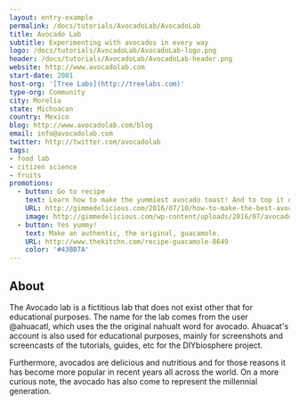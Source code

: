 ```yaml
---
layout: entry-example
permalink: /docs/tutorials/AvocadoLab/AvocadoLab
title: Avocado Lab
subtitle: Experimenting with avocados in every way
logo: /docs/tutorials/AvocadoLab/AvocadoLab-logo.png
header: /docs/tutorials/AvocadoLab/AvocadoLab-header.png
website: http://www.avocadolab.com
start-date: 2001
host-org: '[Tree Labs](http://treelabs.com)'
type-org: Community
city: Morelia
state: Michoacan
country: Mexico
blog: http://www.avocadolab.com/blog
email: info@avocadolab.com
twitter: http://twitter.com/avocadolab
tags:
- food lab
- citizen science
- fruits
promotions:
  - button: Go to recipe
    text: Learn how to make the yummiest avocado toast! And to top it off with a nice poached egg
    URL: http://gimmedelicious.com/2016/07/10/how-to-make-the-best-avocado-toast-with-eggs/
    image: http://gimmedelicious.com/wp-content/uploads/2016/07/avocado-toast-7-of-13.jpg
  - button: Yes yummy!
    text: Make an authentic, the original, guacamole.
    URL: http://www.thekitchn.com/recipe-guacamole-8649
    color: '#43BB7A'   
---
```


## About
The Avocado lab is a fictitious lab that does not exist other that for educational purposes. The name for the lab comes from the user @ahuacatl, which uses the the original nahualt word for avocado. Ahuacat's account is also used for educational purposes, mainly for screenshots and screencasts of the tutorials, guides, etc for the DIYbiosphere project.

Furthermore, avocados are delicious and nutritious and for those reasons it has become more popular in recent years all across the world. On a more curious note, the avocado has also come to represent the millennial generation.
